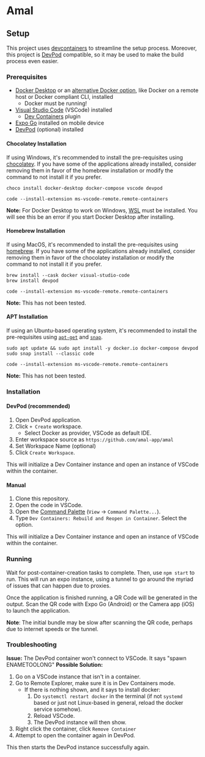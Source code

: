 # Amal

## Setup

This project uses [devcontainers](https://containers.dev/) to streamline the setup process. Moreover, this project 
is [DevPod](https://devpod.sh/) compatible, so it may be used to make the build process even easier.

### Prerequisites

- [Docker Desktop](https://www.docker.com/products/docker-desktop) or an 
[alternative Docker option](https://code.visualstudio.com/remote/advancedcontainers/docker-options), like Docker on a remote host or 
Docker compliant CLI, installed
  - Docker must be running!
- [Visual Studio Code](https://code.visualstudio.com/) (VSCode) installed
  - [Dev Containers](https://aka.ms/vscode-remote/download/containers) plugin
- [Expo Go](https://expo.dev/client) installed on mobile device
- [DevPod](https://devpod.sh/) (optional) installed

#### Chocolatey Installation

If using Windows, it's recommended to install the pre-requisites using [chocolatey](https://community.chocolatey.org/). If you have some of the applications already installed, consider removing them in favor of the homebrew installation or modify the command to not install it if you prefer.

```
choco install docker-desktop docker-compose vscode devpod

code --install-extension ms-vscode-remote.remote-containers
```

**Note:** For Docker Desktop to work on Windows, [WSL](https://learn.microsoft.com/en-us/windows/wsl/install) must be installed. You will see this be an error if you start Docker Desktop after installing.

#### Homebrew Installation

If using MacOS, it's recommended to install the pre-requisites using [homebrew](https://brew.sh/). If you have some of the applications already installed, consider removing them in favor of the chocolatey installation or modify the command to not install it if you prefer.

```
brew install --cask docker visual-studio-code
brew install devpod

code --install-extension ms-vscode-remote.remote-containers
```

**Note:** This has not been tested.

#### APT Installation

If using an Ubuntu-based operating system, it's recommended to install the pre-requisites using [`apt-get`](https://ubuntu.com/server/docs/package-management) and [`snap`](https://snapcraft.io/).

```
sudo apt update && sudo apt install -y docker.io docker-compose devpod
sudo snap install --classic code

code --install-extension ms-vscode-remote.remote-containers
```

**Note:** This has not been tested.

### Installation

#### DevPod (recommended)

1. Open DevPod application.
2. Click `+ Create` workspace.
    - Select Docker as provider, VSCode as default IDE.
3. Enter workspace source as `https://github.com/amal-app/amal`
4. Set Workspace Name (optional)
5. Click `Create Workspace`.

This will initialize a Dev Container instance and open an instance of VSCode within the container.

#### Manual

1. Clone this repository.
2. Open the code in VSCode.
3. Open the [Command Palette](https://code.visualstudio.com/docs/getstarted/userinterface#_command-palette) (`View` -> `Command Palette...`).
4. Type `Dev Containers: Rebuild and Reopen in Container`. Select the option.

This will initialize a Dev Container instance and open an instance of VSCode within the container.

### Running

Wait for post-container-creation tasks to complete. Then, use `npm start` to run. This will run an expo instance, using a tunnel to go around the myriad of issues that can happen due to proxies.

Once the application is finished running, a QR Code will be generated in the output. Scan the QR code with Expo Go (Android) or the Camera app (iOS) to launch the application.

**Note**: The initial bundle may be slow after scanning the QR code, perhaps due to internet speeds or the tunnel.

### Troubleshooting

**Issue:** The DevPod container won't connect to VSCode. It says "spawn ENAMETOOLONG"
**Possible Solution:** 
1. Go on a VSCode instance that isn't in a container.
2. Go to Remote Explorer, make sure it is in Dev Containers mode. 
    - If there is nothing shown, and it says to install docker:
        1. Do `systemctl restart docker` in the terminal (if not `systemd` based or just not Linux-based in general, reload the docker service somehow).
        2. Reload VSCode. 
        3. The DevPod instance will then show. 
3. Right click the container, click `Remove Container` 
4. Attempt to open the container again in DevPod. 

This then starts the DevPod instance successfully again.
